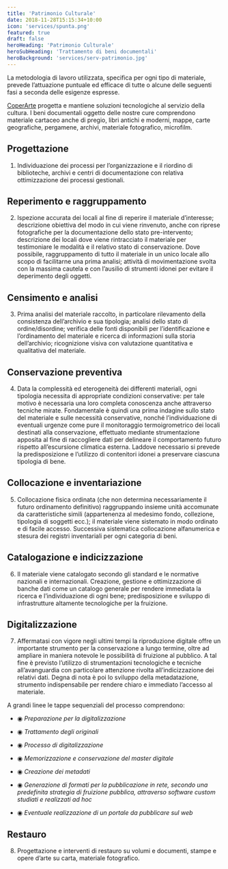 ```yaml
---
title: 'Patrimonio Culturale'
date: 2018-11-28T15:15:34+10:00
icon: 'services/spunta.png'
featured: true
draft: false
heroHeading: 'Patrimonio Culturale'
heroSubHeading: 'Trattamento di beni documentali'
heroBackground: 'services/serv-patrimonio.jpg'
---
```


La metodologia di lavoro utilizzata, specifica per ogni tipo di materiale, prevede l’attuazione puntuale ed efficace di tutte o alcune delle seguenti fasi a seconda delle esigenze espresse.

[CoperArte](https://www.coperarte.it) progetta e mantiene soluzioni tecnologiche al servizio della cultura. I beni documentali oggetto delle nostre cure comprendono materiale cartaceo anche di pregio, libri antichi e moderni, mappe, carte geografiche, pergamene, archivi, materiale fotografico, microfilm.

## Progettazione

1. Individuazione dei processi per
l’organizzazione e il riordino di biblioteche, archivi e centri di documentazione con relativa ottimizzazione dei processi gestionali.

## Reperimento e raggruppamento

2. Ispezione accurata dei locali al fine di reperire il materiale d’interesse; descrizione obiettiva del modo in cui viene rinvenuto, anche con riprese fotografiche per la documentazione dello stato pre-intervento; descrizione dei locali dove viene rintracciato il materiale per testimoniare le modalità e il relativo stato di conservazione. Dove possibile, raggruppamento di tutto il materiale in un unico locale allo scopo di facilitarne una prima analisi; attività di movimentazione svolta con la massima cautela e con l’ausilio di strumenti idonei per evitare il deperimento degli oggetti.

## Censimento e analisi

3. Prima analisi del materiale raccolto, in particolare rilevamento della consistenza dell’archivio e sua tipologia; analisi dello stato di ordine/disordine; verifica delle fonti disponibili per
l’identificazione e l’ordinamento del materiale e ricerca di
informazioni sulla storia dell’archivio; ricognizione visiva con valutazione quantitativa e qualitativa del materiale.

## Conservazione preventiva

4. Data la complessità ed eterogeneità dei differenti materiali, ogni tipologia necessita di appropriate condizioni conservative: per tale motivo è necessaria una loro completa conoscenza anche attraverso tecniche mirate. Fondamentale è quindi una prima indagine sullo stato del materiale e sulle necessità conservative, nonché l’individuazione di eventuali urgenze come pure il monitoraggio termoigrometrico dei locali destinati alla conservazione, effettuato mediante strumentazione apposita al fine di raccogliere dati per delineare il comportamento futuro rispetto all’escursione climatica esterna. Laddove necessario si prevede la predisposizione e l’utilizzo di contenitori idonei a preservare ciascuna tipologia di bene.

## Collocazione e inventariazione

5. Collocazione fisica ordinata (che non determina necessariamente il futuro ordinamento definitivo) raggruppando insieme unità accomunate da caratteristiche simili (appartenenza al medesimo fondo, collezione, tipologia di soggetti ecc.); il materiale viene sistemato in modo ordinato e di facile accesso. Successiva sistematica collocazione alfanumerica e stesura dei registri inventariali per ogni categoria di beni.

## Catalogazione e indicizzazione

6. Il materiale viene catalogato secondo gli standard e le normative nazionali e internazionali. Creazione, gestione e ottimizzazione di banche dati come un catalogo generale per rendere immediata la ricerca e l’individuazione di ogni bene; predisposizione e sviluppo di infrastrutture altamente tecnologiche per la fruizione.

## Digitalizzazione

7. Affermatasi con vigore negli ultimi tempi la riproduzione digitale offre un importante strumento per la conservazione a lungo termine, oltre ad ampliare in maniera notevole le possibilità di fruizione al pubblico. A tal fine è previsto l’utilizzo di strumentazioni tecnologiche e tecniche all’avanguardia con particolare attenzione rivolta all’indicizzazione dei relativi dati. Degna di nota è poi lo sviluppo della metadatazione, strumento indispensabile per rendere chiaro e immediato l’accesso al materiale.

A grandi linee le tappe sequenziali del processo comprendono:

- ◉ *Preparazione per la digitalizzazione*

- ◉ *Trattamento degli originali*

- ◉ *Processo di digitalizzazione*

- ◉ *Memorizzazione e conservazione del master digitale*

- ◉ *Creazione dei metadati*

- ◉ *Generazione di formati per la pubblicazione in rete, secondo una predefinita strategia di fruizione pubblica, attraverso software custom studiati e realizzati ad hoc*

- ◉ *Eventuale realizzazione di un portale da pubblicare sul web*

## Restauro

8. Progettazione e interventi di restauro su volumi e documenti, stampe e opere d’arte su carta, materiale fotografico.
